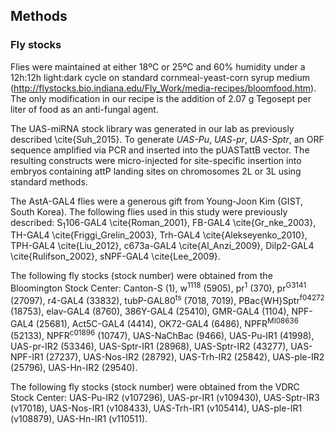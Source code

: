 ## Methods

### Fly stocks

Flies were maintained at either 18ºC or 25ºC and 60% humidity under a 12h:12h light:dark cycle on standard cornmeal-yeast-corn syrup medium (http://flystocks.bio.indiana.edu/Fly_Work/media-recipes/bloomfood.htm). The only modification in our recipe is the addition of 2.07 g Tegosept per liter of food as an anti-fungal agent.

The UAS-miRNA stock library was generated in our lab as previously described \cite{Suh_2015}. To generate *UAS-Pu*, *UAS-pr*, *UAS-Sptr*, an ORF sequence amplified via PCR and inserted into the pUASTattB vector. The resulting constructs were micro-injected for site-specific insertion into embryos containing attP landing sites on chromosomes 2L or 3L using standard methods.

The AstA-GAL4 flies were a generous gift from Young-Joon Kim (GIST, South Korea). The following flies used in this study were previously described: S<sub>1</sub>106-GAL4 \cite{Roman_2001}, FB-GAL4 \cite{Gr_nke_2003}, TH-GAL4 \cite{Friggi_Grelin_2003}, Trh-GAL4 \cite{Alekseyenko_2010}, TPH-GAL4 \cite{Liu_2012}, c673a-GAL4 \cite{Al_Anzi_2009}, Dilp2-GAL4 \cite{Rulifson_2002}, sNPF-GAL4 \cite{Lee_2009}.

The following fly stocks (stock number) were obtained from the Bloomington Stock Center: Canton-S (1), w<sup>1118</sup> (5905), pr<sup>1</sup> (370), pr<sup>G3141</sup> (27097), r4-GAL4 (33832), tubP-GAL80<sup>ts</sup> (7018, 7019), PBac{WH}Sptr<sup>f04272</sup> (18753), elav-GAL4 (8760), 386Y-GAL4 (25410), GMR-GAL4 (1104), NPF-GAL4 (25681), Act5C-GAL4 (4414), OK72-GAL4 (6486), NPFR<sup>MI08636</sup> (52133), NPFR<sup>c01896</sup> (10747), UAS-NaChBac (9466), UAS-Pu-IR1 (41998), UAS-pr-IR2 (53346), UAS-Sptr-IR1 (28968), UAS-Sptr-IR2 (43277), UAS-NPF-IR1 (27237), UAS-Nos-IR2 (28792), UAS-Trh-IR2 (25842), UAS-ple-IR2 (25796), UAS-Hn-IR2 (29540).

The following fly stocks (stock number) were obtained from the VDRC Stock Center: UAS-Pu-IR2 (v107296), UAS-pr-IR1 (v109430), UAS-Sptr-IR3 (v17018), UAS-Nos-IR1 (v108433), UAS-Trh-IR1 (v105414), UAS-ple-IR1 (v108879), UAS-Hn-IR1 (v110511).
